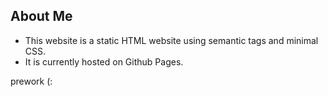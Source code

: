 ## About Me 

* This website is a static HTML website using semantic tags and minimal CSS. 
* It is currently hosted on Github Pages.

prework (:
